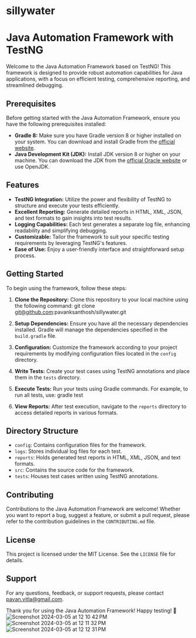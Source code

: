 # sillywater
# Java Automation Framework with TestNG

Welcome to the Java Automation Framework based on TestNG! This framework is designed to provide robust automation capabilities for Java applications, with a focus on efficient testing, comprehensive reporting, and streamlined debugging.

## Prerequisites

Before getting started with the Java Automation Framework, ensure you have the following prerequisites installed:

- **Gradle 8:** Make sure you have Gradle version 8 or higher installed on your system. You can download and install Gradle from the [official website](https://gradle.org/install/).
- **Java Development Kit (JDK):** Install JDK version 8 or higher on your machine. You can download the JDK from the [official Oracle website](https://www.oracle.com/java/technologies/javase-jdk8-downloads.html) or use OpenJDK.

## Features

- **TestNG Integration:** Utilize the power and flexibility of TestNG to structure and execute your tests efficiently.
- **Excellent Reporting:** Generate detailed reports in HTML, XML, JSON, and text formats to gain insights into test results.
- **Logging Capabilities:** Each test generates a separate log file, enhancing readability and simplifying debugging.
- **Customizable:** Tailor the framework to suit your specific testing requirements by leveraging TestNG's features.
- **Ease of Use:** Enjoy a user-friendly interface and straightforward setup process.

## Getting Started

To begin using the framework, follow these steps:

1. **Clone the Repository:** Clone this repository to your local machine using the following command:
git clone git@github.com:pavanksanthosh/sillywater.git

2. **Setup Dependencies:** Ensure you have all the necessary dependencies installed. Gradle will manage the dependencies specified in the `build.gradle` file.

3. **Configuration:** Customize the framework according to your project requirements by modifying configuration files located in the `config` directory.

4. **Write Tests:** Create your test cases using TestNG annotations and place them in the `tests` directory.

5. **Execute Tests:** Run your tests using Gradle commands. For example, to run all tests, use:
gradle test

6. **View Reports:** After test execution, navigate to the `reports` directory to access detailed reports in various formats.

## Directory Structure

- `config`: Contains configuration files for the framework.
- `logs`: Stores individual log files for each test.
- `reports`: Holds generated test reports in HTML, XML, JSON, and text formats.
- `src`: Contains the source code for the framework.
- `tests`: Houses test cases written using TestNG annotations.

## Contributing

Contributions to the Java Automation Framework are welcome! Whether you want to report a bug, suggest a feature, or submit a pull request, please refer to the contribution guidelines in the `CONTRIBUTING.md` file.

## License

This project is licensed under the MIT License. See the `LICENSE` file for details.

## Support

For any questions, feedback, or support requests, please contact [pavan.vitla@gmail.com](mailto:pavan.vitla@gmail.com).

Thank you for using the Java Automation Framework! Happy testing! 🚀
![Screenshot 2024-03-05 at 12 10 42 PM](https://github.com/pavanksanthosh/sillywater/assets/47290243/57bd78f5-ebe3-463c-bf5b-21aa17c3ae5e)
![Screenshot 2024-03-05 at 12 11 32 PM](https://github.com/pavanksanthosh/sillywater/assets/47290243/2b1d45ad-2736-425e-8f34-e60c4ca043fe)
![Screenshot 2024-03-05 at 12 12 31 PM](https://github.com/pavanksanthosh/sillywater/assets/47290243/6581a280-7928-4ba1-ae9b-eec93eb21806)




